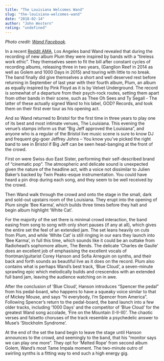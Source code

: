 ```yaml
---
title: "The Louisiana Welcomes Wand"
slug: "the-louisiana-welcomes-wand"
date: "2018-02-14"
author: "John Western"
rating: "undefined"
---
```


_Photo credit: [Wand Facebook](https://www.facebook.com/wandbandinfo/photos/a.298348953969686.1073741829.296549094149672/346872565783991/?type=3&theater)._

In a recent [Reddit AMA](https://www.reddit.com/r/indieheads/comments/715au4/wand_ama/), Los Angeles band Wand revealed that during the recording of new album Plum they were inspired by bands with a “tireless work ethic”. They themselves seem to fit the bill after constant cycles of recording albums, releasing three in two years, (Ganglion Reef in 2014 as well as Golem and 1000 Days in 2015) and touring with little to no break. The band finally did give themselves a short and well deserved rest before returning in September of last year with their fourth album, Plum, an album as equally inspired by Pink Floyd as it is by Velvet Underground. The record is somewhat of a departure from their psych-rock routes, setting them apart from other bands in their scene, such as Thee Oh Sees and Ty Segall - The latter of these actually signed Wand to his label, GOD? Records, and took them on their first ever tour as his opening act.

And so Wand returned to Bristol for the first time in three years to play one of its best and most intimate venues, The Louisiana. This evening the venue’s stamps inform us that “Big Jeff approved the Louisiana”, and anyone who is a regular of the Bristol live music scene is sure to know DJ and frequent gig-goer Jeffrey Johns – You know you’ve picked the right band to see in Bristol if Big Jeff can be seen head-banging at the front of the crowd.

First on were Swiss duo East Sister, performing their self-described brand of “cinematic pop”. The atmospheric and delicate sound is unexpected given the nature of the headline act, with a voice not dissimilar to Julien Baker’s backed by Twin Peaks-esque instrumentation. You could have heard a pin drop during each song, and they seem to be well received by the crowd.

Then Wand walk through the crowd and onto the stage in the small, dark and sold-out upstairs room of the Louisiana. They erupt into the opening of Plum single ‘Bee Karma’, which builds three times before they halt and begin album highlight ‘White Cat’.

For the majority of the set there is minimal crowd interaction, the band easing from song to song with only short pauses (if any at all), which gives the entire set the feel of an extended jam. The set leans heavily on cuts from Plum, and while ‘White Cat’ is still ringing in our ears they launch into ‘Bee Karma’, in full this time, which sounds like it could be an outtake from Radiohead’s sophomore album, The Bends. The delicate ‘Charles de Gaulle’ does an excellent job of emphasising the excellent vocals of frontman/guitarist Corey Hanson and Sofia Arreguin on synths, and their back and forth sounds as beautiful live as it does on the record. Plum also contains what is perhaps Wand’s best track, ‘Blue Cloud’, a seven-minute sprawling epic which melodically builds and crescendos with an extended full band jam, leaving the audience watching on in awe.

After the conclusion of ‘Blue Cloud’, Hanson introduces “Spencer the pedal” from his pedal-board, who happens to have a squeaky voice similar to that of Mickey Mouse, and says “hi everybody, I’m Spencer from America”. Following Spencer’s return to the pedal-board, the band launch into a few older tracks, including ‘1000 Days’ and the competitor of ‘Blue Cloud’ for the greatest Wand song accolade, ‘Fire on the Mountain (I-II-III)’. The chaotic verses and falsetto choruses of the track resemble a psychedelic answer to Muse’s ‘Stockholm Syndrome’.

At the end of the set the band begin to leave the stage until Hanson announces to the crowd, and seemingly to the band, that his “monitor says we can play one more”. They opt for ‘Melted Rope’ from second album Golem, Wand’s most Tame Impala moment. The two-minute outro of swirling synths is a fitting way to end such a high energy gig.
